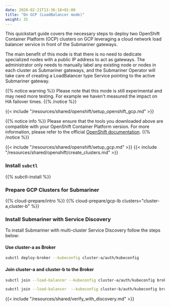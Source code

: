 ```yaml
---
date: 2020-02-21T13:36:18+01:00
title: "On GCP (LoadBalancer mode)"
weight: 35
---
```


This quickstart guide covers the necessary steps to deploy two OpenShift Container Platform (OCP)
clusters on GCP leveraging a cloud network load balancer service in front of the Submariner gateways.

The main benefit of this mode is that there is no need to dedicate specialized nodes with a public IP
address to act as gateways. The administrator only needs to manually label any existing
node or nodes in each cluster as Submariner gateways, and the Submariner Operator will take care of creating a LoadBalancer
type Service pointing to the active Submariner gateway.

{{% notice warning %}}
Please note that this mode is still experimental and may need more testing. For example we haven't
measured the impact on HA failover times.
{{% /notice %}}

{{< include "/resources/shared/openshift/setup_openshift_gcp.md" >}}

{{% notice info %}}
Please ensure that the tools you downloaded above are compatible with your OpenShift Container Platform version. For more information,
please refer to the official [OpenShift documentation](https://docs.openshift.com/container-platform/).
{{% /notice %}}

{{< include "/resources/shared/openshift/setup_gcp.md" >}}
{{< include "/resources/shared/openshift/create_clusters.md" >}}

### Install `subctl`

{{% subctl-install %}}

### Prepare GCP Clusters for Submariner

{{% cloud-prepare/intro %}}
{{% cloud-prepare/gcp-lb clusters="cluster-a,cluster-b" %}}

### Install Submariner with Service Discovery

To install Submariner with multi-cluster Service Discovery follow the steps below:

#### Use cluster-a as Broker

```bash
subctl deploy-broker --kubeconfig cluster-a/auth/kubeconfig
```

#### Join cluster-a and cluster-b to the Broker

```bash
subctl join --load-balancer --kubeconfig cluster-a/auth/kubeconfig broker-info.subm --clusterid cluster-a
```

```bash
subctl join --load-balancer  --kubeconfig cluster-b/auth/kubeconfig broker-info.subm --clusterid cluster-b
```

{{< include "/resources/shared/verify_with_discovery.md" >}}
